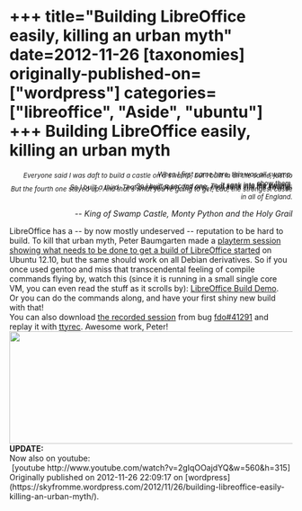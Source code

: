 +++
title="Building LibreOffice easily, killing an urban myth"
date=2012-11-26
[taxonomies]
originally-published-on=["wordpress"]
categories=["libreoffice", "Aside", "ubuntu"]
+++
Building LibreOffice easily, killing an urban myth
==================================================

<p style="font-size:smaller;text-align:right;"><em>When I first came here, this was all swamp.</em></p>
<p style="margin-top:-2em;font-size:smaller;text-align:right;"><em>Everyone said I was daft to build a castle on a swamp, but I built in all the same, just to show them.</em></p>
<p style="margin-top:-2em;font-size:smaller;text-align:right;"><em>It sank into the swamp.</em></p>
<p style="margin-top:-2em;font-size:smaller;text-align:right;"><em>So I built a second one. That sank into the swamp.</em></p>
<p style="margin-top:-2em;font-size:smaller;text-align:right;"><em>So I built a third. That burned down, fell over, then sank into the swamp.</em></p>
<p style="margin-top:-2em;font-size:smaller;text-align:right;"><em>But the fourth one stayed up. And that's what you're going to get, Lad, the strongest castle in all of England.</em></p>
<p style="text-align:right;"><em>-- King of Swamp Castle, Monty Python and the Holy Grail</em></p>

<div>LibreOffice has a -- by now mostly undeserved -- reputation to be hard to build. To kill that urban myth, Peter Baumgarten made a <a href="http://playterm.org/r/libreoffice-build-demo-1353844132">playterm session showing what needs to be done to get a build of LibreOffice started</a> on Ubuntu 12.10, but the same should work on all Debian derivatives. So if you once used gentoo and miss that transcendental feeling of compile commands flying by, watch this (since it is running in a small single core VM, you can even read the stuff as it scrolls by): <a href="http://playterm.org/r/libreoffice-build-demo-1353844132">LibreOffice Build Demo</a>.</div>
<div></div>
<div>Or you can do the commands along, and have your first shiny new build with that!</div>
<div></div>
<div>You can also download <a href="https://bugs.freedesktop.org/attachment.cgi?id=70537">the recorded session</a> from bug <a href="https://bugs.freedesktop.org/show_bug.cgi?id=41291">fdo#41291</a> and replay it with <a href="http://0xcc.net/ttyrec/index.html.en">ttyrec</a>. Awesome work, Peter!</div>
<div style="text-align:center;"><a href="http://wiki.documentfoundation.org/Hackfest/Munich2012"><img class="alignnone" title="LibreOffice Hackfest 2012 -- Munich" alt="" src="http://wiki.documentfoundation.org/images/d/de/MucHackfest2012.png" width="600" height="200" /></a></div>
<div style="text-align:left;"><strong>UPDATE:</strong></div>
<div style="text-align:left;">Now also on youtube:</div>
<div style="text-align:center;">[youtube http://www.youtube.com/watch?v=2gIqOOajdYQ&amp;w=560&amp;h=315]</div>
Originally published on 2012-11-26 22:09:17 on [wordpress](https://skyfromme.wordpress.com/2012/11/26/building-libreoffice-easily-killing-an-urban-myth/).
